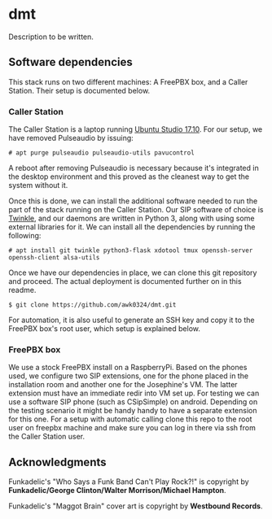 dmt
===

Description to be written.


Software dependencies
---------------------

This stack runs on two different machines: A FreePBX box, and a Caller
Station. Their setup is documented below.


### Caller Station

The Caller Station is a laptop running [Ubuntu Studio
17.10](https://ubuntustudio.org/). For our setup, we have removed
Pulseaudio by issuing:

```
# apt purge pulseaudio pulseaudio-utils pavucontrol
```

A reboot after removing Pulseaudio is necessary because it's integrated
in the desktop environment and this proved as the cleanest way to get
the system without it.

Once this is done, we can install the additional software needed to run
the part of the stack running on the Caller Station. Our SIP software of
choice is [Twinkle](http://www.twinklephone.com/), and our daemons are
written in Python 3, along with using some external libraries for it. We
can install all the dependencies by running the following:

```
# apt install git twinkle python3-flask xdotool tmux openssh-server openssh-client alsa-utils
```

Once we have our dependencies in place, we can clone this git repository
and proceed. The actual deployment is documented further on in this
readme.

```
$ git clone https://github.com/awk0324/dmt.git
```

For automation, it is also useful to generate an SSH key and copy it to
the FreePBX box's root user, which setup is explained below.


### FreePBX box

We use a stock FreePBX install on a RaspberryPi. Based on the phones used, we configure two SIP extensions, one for the phone placed in the installation room and another one for the Josephine's VM. The latter extension must have an immediate redir into VM set up. 
For testing we can use a software SIP phone (such as CSipSimple) on android. Depending on the testing scenario it might be handy handy to have a separate extension for this one.
For a setup with automatic calling clone this repo to the root user on freepbx machine and make sure you can log in there via ssh from the Caller Station user.


Acknowledgments
---------------

Funkadelic's "Who Says a Funk Band Can't Play Rock?!" is copyright by
**Funkadelic/George Clinton/Walter Morrison/Michael Hampton**.

Funkadelic's "Maggot Brain" cover art is copyright by **Westbound
Records**.

